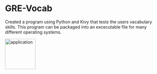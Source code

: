 # GRE-Vocab
Created a program using Python and Kivy that tests the users vacabulary skills. This program can be packaged into an excecutable file for many different operating systems.

<img width="100" alt="application" src="https://github.com/Gaurav7877/GRE-Vocab/assets/101136531/3b3fb243-5426-4765-8d89-ab639125cc16">

